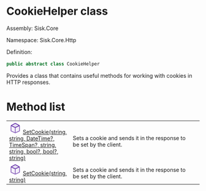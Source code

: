 <!--

Copyrights 2023 Sisk Framework - CypherPotato
Published under MIT license

!!! DO NOT EDIT THIS FILE !!!
This file was generated by a tool in the Sisk package. To edit the information in this documentation,
edit the XML documentation present in the Sisk source code.

-->

# CookieHelper class
Assembly: Sisk.Core

Namespace: Sisk.Core.Http

Definition:

```cs
public abstract class CookieHelper
```

Provides a class that contains useful methods for working with cookies in HTTP responses.

# Method list
<table>
    <tbody>
<tr>
    <td width="33%">
        <img class="icon" src="/assets/img/icons/method.svg">
        <a href="/read?q=/contents/spec/Sisk.Core.Http.CookieHelper.SetCookie(string-string-DateTime-TimeSpan-string-string-bool-bool-string).md">
            SetCookie(string, string, DateTime?, TimeSpan?, string, string, bool?, bool?, string)
        </a>
    </td>
    <td>
        Sets a cookie and sends it in the response to be set by the client.
    <td>
</tr>
<tr>
    <td width="33%">
        <img class="icon" src="/assets/img/icons/method.svg">
        <a href="/read?q=/contents/spec/Sisk.Core.Http.CookieHelper.SetCookie(string-string).md">
            SetCookie(string, string)
        </a>
    </td>
    <td>
        Sets a cookie and sends it in the response to be set by the client.
    <td>
</tr>
    </tbody>
</table>
